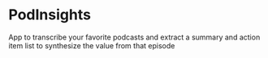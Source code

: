 # PodInsights
App to transcribe your favorite podcasts and extract a summary and action item list to synthesize the value from that episode
